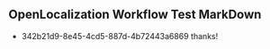 ## OpenLocalization Workflow Test MarkDown
* 342b21d9-8e45-4cd5-887d-4b72443a6869 
thanks!<!--HONumber=Mar16_HO4-->
